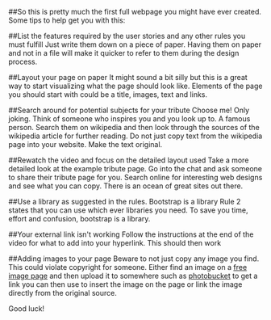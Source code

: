 ##So this is pretty much the first full webpage you might have ever created. Some tips to help get you with this:

##List the features required by the user stories and any other rules you must fulfill
Just write them down on a piece of paper. Having them on paper and not in a file will make it quicker to refer to them during the design process.

##Layout your page on paper
It might sound a bit silly but this is a great way to start visualizing what the page should look like. Elements of the page you should start with could be a title, images, text and links.

##Search around for potential subjects for your tribute
Choose me! Only joking. Think of someone who inspires you and you look up to. A famous person. Search them on wikipedia and then look through the sources of the wikipedia article for further reading. Do not just copy text from the wikipedia page into your website. Make the text original.

##Rewatch the video and focus on the detailed layout used
Take a more detailed look at the example tribute page. Go into the chat and ask someone to share their tribute page for you. Search online for interesting web designs and see what you can copy. There is an ocean of great sites out there.

##Use a library as suggested in the rules. Bootstrap is a library
Rule 2 states that you can use which ever libraries you need. To save you time, effort and confusion, bootstrap is a library.

##Your external link isn't working
Follow the instructions at the end of the video for what to add into your hyperlink. This should then work

##Adding images to your page
Beware to not just copy any image you find. This could violate copyright for someone. Either find an image on a [free image page](http://www.freeimages.com) and then upload it to somewhere such as [photobucket](http://www.photobucket.com) to get a link you can then use to insert the image on the page or link the image directly from the original source.
  
Good luck!
